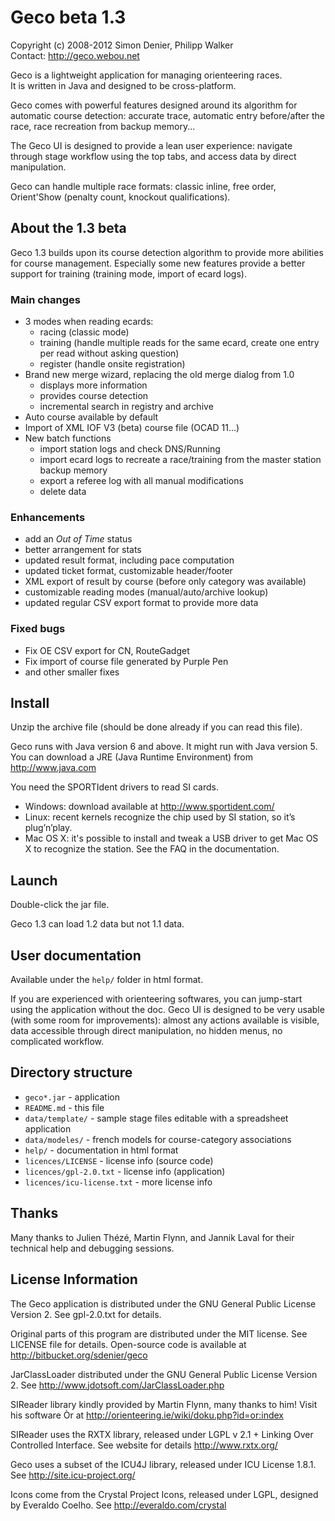 Geco beta 1.3
=============
Copyright (c) 2008-2012 Simon Denier, Philipp Walker  
Contact: http://geco.webou.net

Geco is a lightweight application for managing orienteering races.  
It is written in Java and designed to be cross-platform.  

Geco comes with powerful features designed around its algorithm for automatic course detection: accurate trace, automatic entry before/after the race, race recreation from backup memory...

The Geco UI is designed to provide a lean user experience: navigate through stage workflow using the top tabs, and access data by direct manipulation.

Geco can handle multiple race formats: classic inline, free order, Orient'Show (penalty count, knockout qualifications).


About the 1.3 beta
------------------

Geco 1.3 builds upon its course detection algorithm to provide more abilities for course management. Especially some new features provide a better support for training (training mode, import of ecard logs).

### Main changes
- 3 modes when reading ecards:
    - racing (classic mode)
    - training (handle multiple reads for the same ecard, create one entry per read without asking question)
    - register (handle onsite registration)
- Brand new merge wizard, replacing the old merge dialog from 1.0
    - displays more information
    - provides course detection
    - incremental search in registry and archive
- Auto course available by default
- Import of XML IOF V3 (beta) course file (OCAD 11...)
- New batch functions
    - import station logs and check DNS/Running
    - import ecard logs to recreate a race/training from the master station backup memory
    - export a referee log with all manual modifications
    - delete data

### Enhancements
- add an *Out of Time* status
- better arrangement for stats
- updated result format, including pace computation
- updated ticket format, customizable header/footer
- XML export of result by course (before only category was available)
- customizable reading modes (manual/auto/archive lookup)
- updated regular CSV export format to provide more data

### Fixed bugs
- Fix OE CSV export for CN, RouteGadget
- Fix import of course file generated by Purple Pen
- and other smaller fixes


Install
-------

Unzip the archive file (should be done already if you can read this file).

Geco runs with Java version 6 and above. It might run with Java version 5.
You can download a JRE (Java Runtime Environment) from http://www.java.com

You need the SPORTIdent drivers to read SI cards.

- Windows: download available at http://www.sportident.com/
- Linux: recent kernels recognize the chip used by SI station, so it’s plug’n’play.
- Mac OS X: it's possible to install and tweak a USB driver to get Mac OS X to recognize the station. See the FAQ in the documentation.


Launch
------

Double-click the jar file.

Geco 1.3 can load 1.2 data but not 1.1 data.

User documentation
------------------

Available under the `help/` folder in html format.

If you are experienced with orienteering softwares, you can jump-start using the application without the doc.
Geco UI is designed to be very usable (with some room for improvements): almost any actions available is visible, data accessible through direct manipulation, no hidden menus, no complicated workflow. 


Directory structure
-------------------

- `geco*.jar` - application
- `README.md` - this file
- `data/template/` - sample stage files editable with a spreadsheet application
- `data/modeles/` - french models for course-category associations
- `help/` - documentation in html format
- `licences/LICENSE` - license info (source code)
- `licences/gpl-2.0.txt` - license info (application)
- `licences/icu-license.txt` - more license info

Thanks
------

Many thanks to Julien Thézé, Martin Flynn, and Jannik Laval for their technical help and debugging sessions.


License Information
-------------------

The Geco application is distributed under the GNU General Public License Version 2. See gpl-2.0.txt for details.

Original parts of this program are distributed under the MIT license. See LICENSE file for details.
Open-source code is available at http://bitbucket.org/sdenier/geco

JarClassLoader distributed under the GNU General Public License Version 2.
See http://www.jdotsoft.com/JarClassLoader.php

SIReader library kindly provided by Martin Flynn, many thanks to him!
Visit his software Òr at http://orienteering.ie/wiki/doku.php?id=or:index

SIReader uses the RXTX library, released under LGPL v 2.1 + Linking Over Controlled Interface.
See website for details http://www.rxtx.org/

Geco uses a subset of the ICU4J library, released under ICU License 1.8.1. See http://site.icu-project.org/

Icons come from the Crystal Project Icons, released under LGPL, designed by Everaldo Coelho.
See http://everaldo.com/crystal